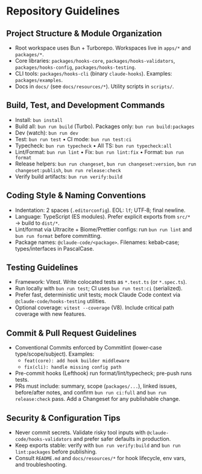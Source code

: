 # Repository Guidelines

## Project Structure & Module Organization
- Root workspace uses Bun + Turborepo. Workspaces live in `apps/*` and `packages/*`.
- Core libraries: `packages/hooks-core`, `packages/hooks-validators`, `packages/hooks-config`, `packages/hooks-testing`.
- CLI tools: `packages/hooks-cli` (binary `claude-hooks`). Examples: `packages/examples`.
- Docs in `docs/` (see `docs/resources/*`). Utility scripts in `scripts/`.

## Build, Test, and Development Commands
- Install: `bun install`
- Build all: `bun run build` (Turbo). Packages only: `bun run build:packages`
- Dev (watch): `bun run dev`
- Test: `bun run test` • CI mode: `bun run test:ci`
- Typecheck: `bun run typecheck` • All TS: `bun run typecheck:all`
- Lint/Format: `bun run lint` • Fix: `bun run lint:fix` • Format: `bun run format`
- Release helpers: `bun run changeset`, `bun run changeset:version`, `bun run changeset:publish`, `bun run release:check`
- Verify build artifacts: `bun run verify:build`

## Coding Style & Naming Conventions
- Indentation: 2 spaces (`.editorconfig`). EOL: `lf`; UTF‑8; final newline.
- Language: TypeScript (ES modules). Prefer explicit exports from `src/*` → build to `dist/*`.
- Lint/format via Ultracite + Biome/Prettier configs: run `bun run lint` and `bun run format` before committing.
- Package names: `@claude-code/<package>`. Filenames: kebab‑case; types/interfaces in PascalCase.

## Testing Guidelines
- Framework: Vitest. Write colocated tests as `*.test.ts` (or `*.spec.ts`).
- Run locally with `bun run test`; CI uses `bun run test:ci` (serialized).
- Prefer fast, deterministic unit tests; mock Claude Code context via `@claude-code/hooks-testing` utilities.
- Optional coverage: `vitest --coverage` (V8). Include critical path coverage with new features.

## Commit & Pull Request Guidelines
- Conventional Commits enforced by Commitlint (lower‑case type/scope/subject). Examples:
  - `feat(core): add hook builder middleware`
  - `fix(cli): handle missing config path`
- Pre-commit hooks (Lefthook) run format/lint/typecheck; pre-push runs tests.
- PRs must include: summary, scope (`packages/...`), linked issues, before/after notes, and confirm `bun run ci:full` and `bun run release:check` pass. Add a Changeset for any publishable change.

## Security & Configuration Tips
- Never commit secrets. Validate risky tool inputs with `@claude-code/hooks-validators` and prefer safer defaults in production.
- Keep exports stable: verify with `bun run verify:build` and `bun run lint:packages` before publishing.
- Consult `README.md` and `docs/resources/*` for hook lifecycle, env vars, and troubleshooting.

